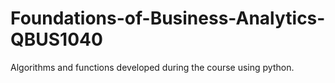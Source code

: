# Foundations-of-Business-Analytics-QBUS1040
Algorithms and functions developed during the course using python.
